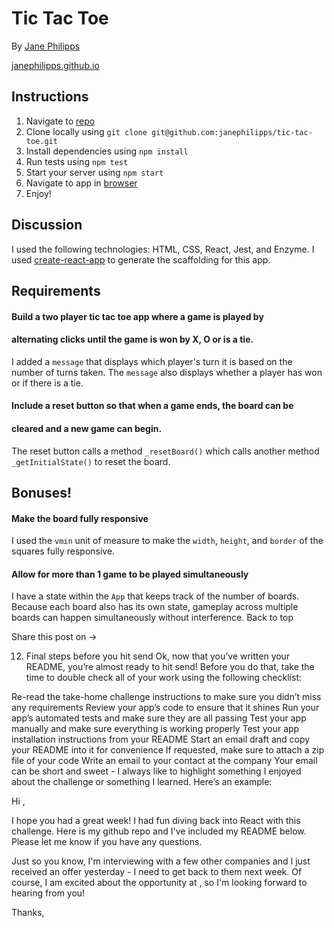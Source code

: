 # Tic Tac Toe

By [Jane Philipps](mailto:jane@fullstackinterviewing.com)

[janephilipps.github.io](http://janephilipps.github.io)

## Instructions

1. Navigate to [repo](https://github.com/janephilipps/tic-tac-toe)
2. Clone locally using
   `git clone git@github.com:janephilipps/tic-tac-toe.git`
3. Install dependencies using `npm install`
4. Run tests using `npm test`
5. Start your server using `npm start`
6. Navigate to app in [browser](http://localhost:3000)
7. Enjoy!


## Discussion

I used the following technologies: HTML, CSS, React, Jest, and Enzyme.
I used [create-react-app](https://goo.gl/26jfy4)
to generate the scaffolding for this app.

## Requirements

#### Build a two player tic tac toe app where a game is played by
#### alternating clicks until the game is won by X, O or is a tie.

I added a `message` that displays which player's turn it is based on the
number of turns taken. The `message` also displays whether a player has
won or if there is a tie.

#### Include a reset button so that when a game ends, the board can be
#### cleared and a new game can begin.

The reset button calls a method `_resetBoard()` which calls another
method `_getInitialState()` to reset the board.

## Bonuses!

#### Make the board fully responsive

I used the `vmin` unit of measure to make the `width`, `height`, and
`border` of the squares fully responsive.

#### Allow for more than 1 game to be played simultaneously

I have a state within the `App` that keeps track of the number of boards.
Because each board also has its own state, gameplay across multiple boards can
happen simultaneously without interference.
Back to top

Share this post on →   


12. Final steps before you hit send
Ok, now that you’ve written your README, you’re almost ready to hit send! Before you do that, take the time to double check all of your work using the following checklist:

Re-read the take-home challenge instructions to make sure you didn’t miss any requirements
Review your app’s code to ensure that it shines
Run your app’s automated tests and make sure they are all passing
Test your app manually and make sure everything is working properly
Test your app installation instructions from your README
Start an email draft and copy your README into it for convenience
If requested, make sure to attach a zip file of your code
Write an email to your contact at the company
Your email can be short and sweet - I always like to highlight something I enjoyed about the challenge or something I learned. Here’s an example:

Hi <NAME>,

I hope you had a great week! I had fun diving back into React with this
challenge. Here is my github repo and I've included my README below.
Please let me know if you have any questions.

Just so you know, I'm interviewing with a few other companies and I just
received an offer yesterday - I need to get back to them next week.
Of course, I am excited about the opportunity at <COMPANY NAME>, so I'm
looking forward to hearing from you!

Thanks,
<NAME>
